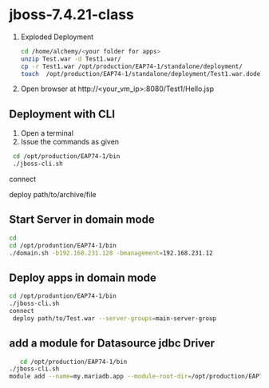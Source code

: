 # jboss-7.4.21-class

1. Exploded Deployment
   ```sh
   cd /home/alchemy/<your folder for apps>
   unzip Test.war -d Test1.war/
   cp -r Test1.war /opt/production/EAP74-1/standalone/deployment/
   touch  /opt/production/EAP74-1/standalone/deployment/Test1.war.dodeploy
   ```

3. Open browser at http://<your_vm_ip>:8080/Test1/Hello.jsp


## Deployment with CLI
1. Open a terminal
2. Issue the commands as given
```sh
 cd /opt/production/EAP74-1/bin
 ./jboss-cli.sh
```
connect <your vm ip>

deploy path/to/archive/file

## Start Server in domain mode
```sh
cd
cd /opt/produntion/EAP74-1/bin
./domain.sh -b192.168.231.128 -bmanagement=192.168.231.12
```
## Deploy apps in domain mode
```sh
cd /opt/produntion/EAP74-1/bin
./jboss-cli.sh
connect
 deploy path/to/Test.war --server-groups=main-server-group
```

## add a module for Datasource jdbc Driver
```sh
   cd /opt/production/EAP74-1/bin
./jboss-cli.sh
module add --name=my.mariadb.app --module-root-dir=/opt/production/EAP74-1/modules/system/layers/base/ --resources=/path/to/mariadb-java-client-3.1.4.jar --dependencies=javax.api,javax.transaction.api
```
